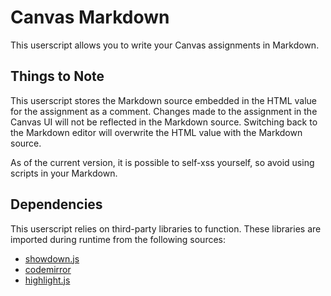 # Canvas Markdown

This userscript allows you to write your Canvas assignments in Markdown.

## Things to Note

This userscript stores the Markdown source embedded in the HTML value for the assignment as a comment.
Changes made to the assignment in the Canvas UI will not be reflected in the Markdown source.
Switching back to the Markdown editor will overwrite the HTML value with the Markdown source.

As of the current version, it is possible to self-xss yourself, so avoid using scripts in your Markdown.

## Dependencies

This userscript relies on third-party libraries to function. These libraries are imported during runtime from the following sources:

- [showdown.js](https://cdn.jsdelivr.net/npm/showdown@2.1.0/dist/showdown.min.js)
- [codemirror](https://cdn.jsdelivr.net/gh/theusaf/canvas-markdown/lib/codemirror/codemirror.js)
- [highlight.js](https://cdn.jsdelivr.net/gh/theusaf/canvas-markdown/lib/highlight/es/highlight.js)
